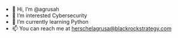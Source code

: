 - 👋 Hi, I’m @agrusah
- 👀 I’m interested Cybersecurity
- 🌱 I’m currently learning Python
- 📫 You can reach me at herschelagrusa@blackrockstrategy.com

<!---
agrusah/agrusah is a ✨ special ✨ repository because its `README.md` (this file) appears on your GitHub profile.
You can click the Preview link to take a look at your changes.
--->
